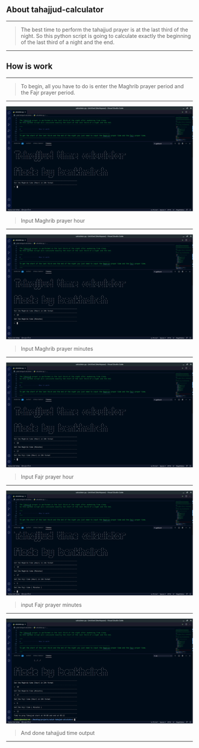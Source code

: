 ## About tahajjud-calculator
----------------------------------------------------------------------------------------------
> The best time to perform the tahajjud prayer is at the last third of the night. So this python script is going to calculate exactly the beginning of the last third of a night and the end.
----------------------------------------------------------------------------------------------
## How is work
----------------------------------------------------------------------------------------------
> To begin, all you have to do is enter the Maghrib prayer period and the Fajr prayer period.
-----------------------------------------------------------------------------------------------
![GitHub Logo](/tahajjud-0.png)
> Input Maghrib prayer hour
----------------------------------------------------------------------------------------------
![GitHub Logo](/tahajjud-1.png)
> Input Maghrib prayer minutes
----------------------------------------------------------------------------------------------
![GitHub Logo](/tahajjud-2.png)
> Input Fajr prayer hour
----------------------------------------------------------------------------------------------
![GitHub Logo](/tahajjud-3.png)
> input Fajr prayer minutes
----------------------------------------------------------------------------------------------
![GitHub Logo](/tahajjud-4.png)
> And done tahajjud time output
----------------------------------------------------------------------------------------------

